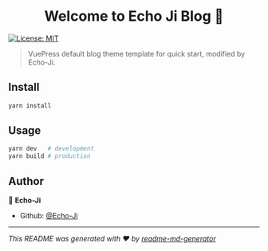 <h1 align="center">Welcome to Echo Ji Blog 👋</h1>
<p>
  <a href="#" target="_blank">
    <img alt="License: MIT" src="https://img.shields.io/badge/License-MIT-yellow.svg" />
  </a>
</p>

> VuePress default blog theme template for quick start, modified by Echo-Ji.

## Install

```sh
yarn install
```

## Usage

```sh
yarn dev   # development
yarn build # production
```

## Author

👤 **Echo-Ji**

<!-- - Website: [billyyyyy3320.com](https://billyyyyy3320.com) -->
- Github: [@Echo-Ji](https://github.com/Echo-Ji)

---

_This README was generated with ❤️ by [readme-md-generator](https://github.com/kefranabg/readme-md-generator)_
